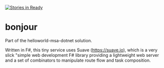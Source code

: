 [![Stories in Ready](https://badge.waffle.io/redhat-dotnet-msa/bonjour.png?label=ready&title=Ready)](https://waffle.io/redhat-dotnet-msa/bonjour)
# bonjour
Part of the helloworld-msa-dotnet solution.

Written in F#, this tiny service uses Suave (https://suave.io), which is a very slick "simple web development F# library providing a lightweight web server and a set of combinators to manipulate route flow and task composition.
